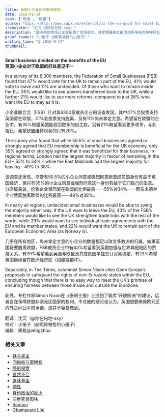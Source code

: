 ```yaml
---
title: 英国小企业如何看待欧盟
date: 2016-01-14
tags: ['政治', '欧盟']
source: "Capx，<http://www.capx.co/external/is-the-eu-good-for-small-businesses/>"
translator: "沈沉（@你在何地-sxy）"
description: "欧洲共同市场让企业拓展了市场空间，并享受要素自由流动所带来的种种好处（特别是充分的劳动供给），但近年来，欧盟对成员企业施加的管制也日益严厉，得失相较，英国企业如何看待欧盟成员资格？随着2017年公投日益临近，他们将不得不认真考虑自己的选择。"
proof_reader: "小册子（@昵称被抢的小册子）"
writing_time: "@ 2015-9-17"
thumbnail:
---
```


**Small business divided on the benefits of the EU**  
**英国小企业对于欧盟的好处意见不一**

In a survey of its 6,300 members, the Federation of Small Businesses (FSB) found that 47% would vote for the UK to remain part of the EU, 41% would vote to leave and 11% are undecided. Of those who want to remain inside the EU, 35% would like to see powers transferred back to the UK, while a further 21% would like to see more reforms, compared to just 26% who want the EU to stay as it is.

小企业联合会（FSB）针对其6300家成员企业的调查发现，其中47%会投票支持英国留在欧盟，41%会投票支持脱离，另有11%尚未拿定主意。希望留在欧盟的企业中，有35%盼望英国能收回更多的自主权，另有21%盼望看到更多改革，与此相比，希望欧盟维持现状的只有26%。

The survey also found that while 50.5% of small businesses agreed or strongly agreed that EU membership is beneficial for the UK economy, only 35% agreed or strongly agreed that it was beneficial for their business. In regional terms, London had the largest majority in favour of remaining in the EU – 55% to 34% – while the East Midlands had the largest majority for leaving – 49% to 38%.

该调查还发现，尽管有50.5%的小企业同意或强烈同意欧盟成员国身份有益于英国经济，但只有35%的小企业同意或强烈同意这一身份有益于它们自己的生意。分区域来说，伦敦企业赞同留在欧盟的比例最高——55%对34%——而东米德兰企业赞同脱离欧盟的比例最高——49%对38%。

In nearly all regions, undecided small businesses would be able to swing the majority either way. If the UK were to leave the EU, 43% of the FSB’s members would like to see the UK strengthen trade links with the rest of the world, while 29% would want to see individual trade agreements with the EU and its member states, and 22% would want the UK to remain part of the European Economic Area (as Norway is).

几乎在所有地区，尚未拿定主意的小企业的数量都足以改变多数派的归属。如果英国将要脱离欧盟，FSB成员企业中有43%希望看到英国加强与世界其他地区的贸易关系，有29%希望看到英国与欧盟及其成员国单独签订贸易协定，有22%希望英国继续留在欧洲经济区（如挪威那样）。

Separately, in The Times, columnist Simon Nixon cites Open Europe’s proposals to safeguard the rights of non-Eurozone states within the EU, concluding though that there is no easy way to meet the UK’s promise of ensuring fairness between those inside and outside the Eurozone.

此外，专栏作家Simon Nixon在《泰晤士报》上提到了智库“开放欧洲”的建议，后者旨在保障欧盟非欧元区国家的权利，不过他的结论也认为，英国想要确保欧元区内外之间公平的承诺，这并不容易做到。


翻译：沈沉（@你在何地-sxy）  
校对：小册子（@昵称被抢的小册子）  
编辑：辉格@whigzhou


### 相关文章

* [铁与民主](https://headsalon.org/archives/7815.html "铁与民主")
* [同婚权与蛋糕权](https://headsalon.org/archives/7813.html "同婚权与蛋糕权")
* [强制投票](https://headsalon.org/archives/7799.html "强制投票")
* [显然不会](https://headsalon.org/archives/7797.html "显然不会")
* [退休基金](https://headsalon.org/archives/7795.html "退休基金")
* [德性](https://headsalon.org/archives/7777.html "德性")
* [身份政治的反火](https://headsalon.org/archives/7643.html "身份政治的反火")
* [三胖究竟图啥](https://headsalon.org/archives/7639.html "三胖究竟图啥")
* [Bannon](https://headsalon.org/archives/7682.html "Bannon")
* [Obamacare Lite](https://headsalon.org/archives/7664.html "Obamacare Lite")
